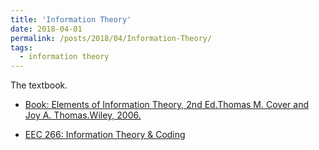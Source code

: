 ```yaml
---
title: 'Information Theory'
date: 2018-04-01
permalink: /posts/2018/04/Information-Theory/
tags:
  - information theory
---
```


The textbook.

* [Book: Elements of Information Theory, 2nd Ed.Thomas M. Cover and Joy A. Thomas.Wiley, 2006.](https://onlinelibrary.wiley.com/doi/book/10.1002/047174882X)

* [EEC 266: Information Theory & Coding](https://canvas.ucdavis.edu/courses/147170/files)

